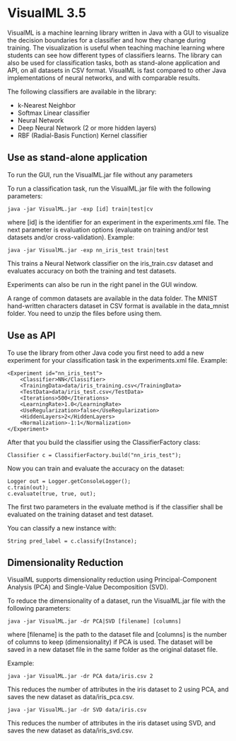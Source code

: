 # VisualML 3.5
VisualML is a machine learning library written in Java with a GUI to visualize the decision boundaries for a classifier and how they change during training. 
The visualization is useful when teaching machine learning where students can see how different types of classifiers learns. 
The library can also be used for classification tasks, both as stand-alone application and API, on all datasets in CSV format.
VisualML is fast compared to other Java implementations of neural networks, and with comparable results.

The following classifiers are available in the library:
- k-Nearest Neighbor
- Softmax Linear classifier
- Neural Network
- Deep Neural Network (2 or more hidden layers)
- RBF (Radial-Basis Function) Kernel classifier

## Use as stand-alone application
To run the GUI, run the VisualML.jar file without any parameters

To run a classification task, run the VisualML.jar file with the following parameters:
```
java -jar VisualML.jar -exp [id] train|test|cv
```
where [id] is the identifier for an experiment in the experiments.xml file. The next parameter is evaluation options (evaluate on training and/or test datasets and/or cross-validation).
Example:
```
java -jar VisualML.jar -exp nn_iris_test train|test
```
This trains a Neural Network classifier on the iris_train.csv dataset and evaluates accuracy on both the training and test datasets.

Experiments can also be run in the right panel in the GUI window.

A range of common datasets are available in the data folder. The MNIST hand-written characters dataset in CSV format is available in the data_mnist folder. You need to unzip the files before using them.

## Use as API
To use the library from other Java code you first need to add a new experiment for your classification task in the experiments.xml file.
Example:
```
<Experiment id="nn_iris_test">
    <Classifier>NN</Classifier>
    <TrainingData>data/iris_training.csv</TrainingData>
    <TestData>data/iris_test.csv</TestData>
    <Iterations>500</Iterations>
    <LearningRate>1.0</LearningRate>
    <UseRegularization>false</UseRegularization>
    <HiddenLayers>2</HiddenLayers>
    <Normalization>-1:1</Normalization>
</Experiment>
```
After that you build the classifier using the ClassifierFactory class:
```
Classifier c = ClassifierFactory.build("nn_iris_test");
```
Now you can train and evaluate the accuracy on the dataset:
```
Logger out = Logger.getConsoleLogger();
c.train(out);
c.evaluate(true, true, out);
```
The first two parameters in the evaluate method is if the classifier shall be evaluated on the training dataset and test dataset.

You can classify a new instance with:
```
String pred_label = c.classify(Instance);
```
## Dimensionality Reduction
VisualML supports dimensionality reduction using Principal-Component Analysis (PCA) and Single-Value Decomposition (SVD).

To reduce the dimensionality of a dataset, run the VisualML.jar file with the following parameters:
```
java -jar VisualML.jar -dr PCA|SVD [filename] [columns]
```
where [filename] is the path to the dataset file and [columns] is the number of columns to keep (dimensionality) if PCA 
is used. The dataset will be saved in a new dataset file in the same folder as the original dataset file.

Example:
```
java -jar VisualML.jar -dr PCA data/iris.csv 2
```
This reduces the number of attributes in the iris dataset to 2 using PCA, and saves the new dataset as data/iris_pca.csv.

```
java -jar VisualML.jar -dr SVD data/iris.csv
```
This reduces the number of attributes in the iris dataset using SVD, and saves the new dataset as data/iris_svd.csv.
